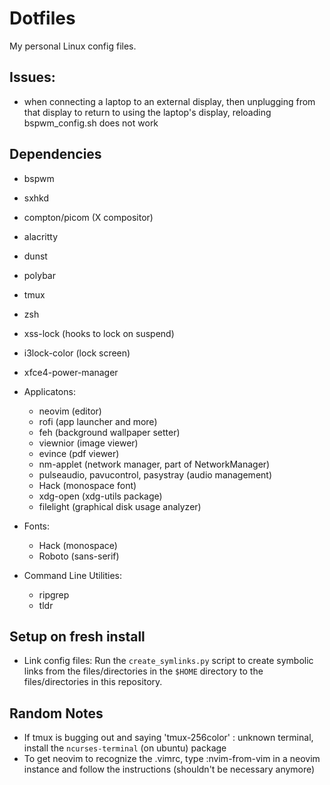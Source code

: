 # Dotfiles

My personal Linux config files.

## Issues:

- when connecting a laptop to an external display, then unplugging from that display to return to using the laptop's display, reloading bspwm_config.sh does not work

## Dependencies

- bspwm
- sxhkd
- compton/picom (X compositor)
- alacritty
- dunst
- polybar
- tmux
- zsh
- xss-lock (hooks to lock on suspend)
- i3lock-color (lock screen)
- xfce4-power-manager

- Applicatons:
    - neovim (editor)
    - rofi (app launcher and more)
    - feh (background wallpaper setter)
    - viewnior (image viewer)
    - evince (pdf viewer)
    - nm-applet (network manager, part of NetworkManager)
    - pulseaudio, pavucontrol, pasystray (audio management)
    - Hack (monospace font)
    - xdg-open (xdg-utils package)
    - filelight (graphical disk usage analyzer)

- Fonts:
    - Hack (monospace)
    - Roboto (sans-serif)

- Command Line Utilities:
    - ripgrep
    - tldr

## Setup on fresh install

- Link config files: Run the `create_symlinks.py` script to create symbolic links from the files/directories in the `$HOME` directory to the files/directories in this repository.

## Random Notes

- If tmux is bugging out and saying 'tmux-256color' : unknown terminal, install the `ncurses-terminal` (on ubuntu) package
- To get neovim to recognize the .vimrc, type :nvim-from-vim in a neovim instance and follow the instructions (shouldn't be necessary anymore)
